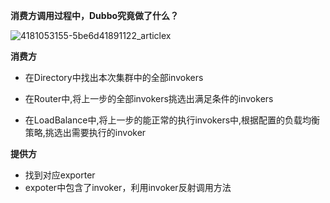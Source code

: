 **消费方调用过程中，Dubbo究竟做了什么？**



![4181053155-5be6d41891122_articlex](https://ws1.sinaimg.cn/large/006tNbRwgy1fxz867tz01j30h20b6t9o.jpg)



**消费方**

- 在Directory中找出本次集群中的全部invokers

- 在Router中,将上一步的全部invokers挑选出满足条件的invokers

- 在LoadBalance中,将上一步的能正常的执行invokers中,根据配置的负载均衡策略,挑选出需要执行的invoker



**提供方**

- 找到对应exporter
- expoter中包含了invoker，利用invoker反射调用方法





